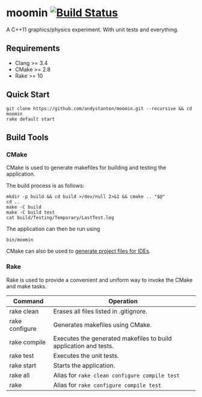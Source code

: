 # moomin [![Build Status](https://travis-ci.org/andystanton/moomin.svg?branch=master)](https://travis-ci.org/andystanton/moomin)

A C++11 graphics/physics experiment. With unit tests and everything.

## Requirements

- Clang >= 3.4
- CMake >= 2.8
- Rake >= 10

## Quick Start

```
git clone https://github.com/andystanton/moomin.git --recursive && cd moomin
rake default start
```

## Build Tools

### CMake

CMake is used to generate makefiles for building and testing the application.

The build process is as follows:

```
mkdir -p build && cd build >/dev/null 2>&1 && cmake .. "$@"
cd ..
make -C build
make -C build test
cat build/Testing/Temporary/LastTest.log
```

The application can then be run using

```
bin/moomin
```

CMake can also be used to [generate project files for IDEs](https://github.com/andystanton/moomin/wiki/Generating%20Xcode%20Project%20Files).


### Rake

Rake is used to provide a convenient and uniform way to invoke the CMake and make tasks.

| Command        | Operation                                                        |
| -------------- | ---------------------------------------------------------------- |
| rake clean     | Erases all files listed in .gitignore.                           |
| rake configure | Generates makefiles using CMake.                                 |
| rake compile   | Executes the generated makefiles to build application and tests. |
| rake test      | Executes the unit tests.                                         |
| rake start     | Starts the application.                                          |
| rake all       | Alias for ```rake clean configure compile test```                |
| rake           | Alias for ```rake configure compile test```                      |
